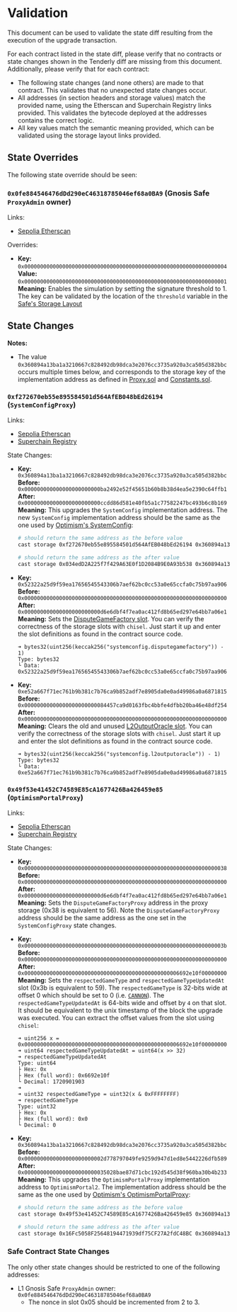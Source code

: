 # Validation

This document can be used to validate the state diff resulting from the execution of the upgrade transaction.

For each contract listed in the state diff, please verify that no contracts or state changes shown in the Tenderly diff are missing from this document. Additionally, please verify that for each contract:

- The following state changes (and none others) are made to that contract. This validates that no unexpected state changes occur.
- All addresses (in section headers and storage values) match the provided name, using the Etherscan and Superchain Registry links provided. This validates the bytecode deployed at the addresses contains the correct logic.
- All key values match the semantic meaning provided, which can be validated using the storage layout links provided.

## State Overrides

The following state override should be seen:

### `0x0fe884546476dDd290eC46318785046ef68a0BA9` (Gnosis Safe `ProxyAdmin` owner)

Links:
- [Sepolia Etherscan](https://sepolia.etherscan.io/address/0x0fe884546476ddd290ec46318785046ef68a0ba9)

Overrides:
- **Key:**   `0x0000000000000000000000000000000000000000000000000000000000000004` <br/>
  **Value:** `0x0000000000000000000000000000000000000000000000000000000000000001` <br/>
  **Meaning:** Enables the simulation by setting the signature threshold to 1. The key can be validated by the location of the `threshold` variable in 
  the [Safe's Storage Layout](https://github.com/safe-global/safe-smart-account/blob/v1.3.0/contracts/examples/libraries/GnosisSafeStorage.sol#L14)

## State Changes

**Notes:**
- The value `0x360894a13ba1a3210667c828492db98dca3e2076cc3735a920a3ca505d382bbc` occurs
  multiple times below, and corresponds to the storage key of the implementation address as defined
  in
  [Proxy.sol](https://github.com/ethereum-optimism/optimism/blob/op-contracts/v1.4.0-rc.4/packages/contracts-bedrock/src/universal/Proxy.sol#L104)
  and
  [Constants.sol](https://github.com/ethereum-optimism/optimism/blob/op-contracts/v1.4.0-rc.4/packages/contracts-bedrock/src/libraries/Constants.sol#L26-L27).

### `0xf272670eb55e895584501d564AfEB048bEd26194` (`SystemConfigProxy`)

Links:
- [Sepolia Etherscan](https://sepolia.etherscan.io/address/0xf272670eb55e895584501d564afeb048bed26194)
- [Superchain Registry](https://github.com/ethereum-optimism/superchain-registry/blob/a06cb07264c985c041c0c01af57463ea88da264c/superchain/configs/sepolia/base.yaml#L12)

State Changes:
- **Key:**    `0x360894a13ba1a3210667c828492db98dca3e2076cc3735a920a3ca505d382bbc` <br/>
  **Before:** `0x000000000000000000000000ba2492e52f45651b60b8b38d4ea5e2390c64ffb1` <br/>
  **After:**  `0x000000000000000000000000ccdd86d581e40fb5a1c77582247bc493b6c8b169` <br/>
  **Meaning:** This upgrades the `SystemConfig` implementation address. The new `SystemConfig` implementation address should be the same as the one used by [Optimism's SystemConfig](https://sepolia.etherscan.io/address/0x034edD2A225f7f429A63E0f1D2084B9E0A93b538):
  ```bash
  # should return the same address as the before value
  cast storage 0xf272670eb55e895584501d564AfEB048bEd26194 0x360894a13ba1a3210667c828492db98dca3e2076cc3735a920a3ca505d382bbc --rpc-url <rpc_url>

  # should return the same address as the after value
  cast storage 0x034edD2A225f7f429A63E0f1D2084B9E0A93b538 0x360894a13ba1a3210667c828492db98dca3e2076cc3735a920a3ca505d382bbc --rpc-url <rpc_url>
  ```

- **Key:**    `0x52322a25d9f59ea17656545543306b7aef62bc0cc53a0e65ccfa0c75b97aa906` <br/>
  **Before:** `0x0000000000000000000000000000000000000000000000000000000000000000` <br/>
  **After:**  `0x000000000000000000000000d6e6dbf4f7ea0ac412fd8b65ed297e64bb7a06e1` <br/>
  **Meaning:** Sets the [DisputeGameFactory slot](https://github.com/ethereum-optimism/optimism/blob/op-contracts/v1.4.0-rc.4/packages/contracts-bedrock/src/L1/SystemConfig.sol#L76). You can verify the correctness of the storage slots with `chisel`. Just start it up and enter the slot definitions as found in the contract source code.
  ```
  ➜ bytes32(uint256(keccak256("systemconfig.disputegamefactory")) - 1)
  Type: bytes32
  └ Data: 0x52322a25d9f59ea17656545543306b7aef62bc0cc53a0e65ccfa0c75b97aa906
  ```

- **Key:**    `0xe52a667f71ec761b9b381c7b76ca9b852adf7e8905da0e0ad49986a0a6871815` <br/>
  **Before:** `0x00000000000000000000000084457ca9d0163fbc4bbfe4dfbb20ba46e48df254` <br/>
  **After:**  `0x0000000000000000000000000000000000000000000000000000000000000000` <br/>
  **Meaning:** Clears the old and unused [L2OutputOracle slot](https://github.com/ethereum-optimism/optimism/blob/op-contracts/v1.3.0/packages/contracts-bedrock/src/L1/SystemConfig.sol#L63). You can verify the correctness of the storage slots with `chisel`. Just start it up and enter the slot definitions as found in the contract source code.
  ```
  ➜ bytes32(uint256(keccak256("systemconfig.l2outputoracle")) - 1)
  Type: bytes32
  └ Data: 0xe52a667f71ec761b9b381c7b76ca9b852adf7e8905da0e0ad49986a0a6871815
  ```

### `0x49f53e41452C74589E85cA1677426Ba426459e85` (`OptimismPortalProxy`)

Links:
- [Sepolia Etherscan](https://sepolia.etherscan.io/address/0x49f53e41452c74589e85ca1677426ba426459e85)
- [Superchain Registry](https://github.com/ethereum-optimism/superchain-registry/blob/a06cb07264c985c041c0c01af57463ea88da264c/superchain/extra/addresses/sepolia/base.json#L8)

State Changes:
- **Key:**    `0x0000000000000000000000000000000000000000000000000000000000000038` <br/>
  **Before:** `0x0000000000000000000000000000000000000000000000000000000000000000` <br/>
  **After:**  `0x000000000000000000000000d6e6dbf4f7ea0ac412fd8b65ed297e64bb7a06e1` <br/>
  **Meaning:**  Sets the `DisputeGameFactoryProxy` address in the proxy storage (0x38 is equivalent to 56). Note the `DisputeGameFactoryProxy` address should be the same address as the one set in the `SystemConfigProxy` state changes.

- **Key:**    `0x000000000000000000000000000000000000000000000000000000000000003b` <br/>
  **Before:** `0x0000000000000000000000000000000000000000000000000000000000000000` <br/>
  **After:**  `0x0000000000000000000000000000000000000000000000006692e10f00000000` <br/>
  **Meaning:** Sets the `respectedGameType` and `respectedGameTypeUpdatedAt` slot (0x3b is equivalent to 59).
  The `respectedGameType` is 32-bits wide at offset 0 which should be set to 0 (i.e. [`CANNON`](https://github.com/ethereum-optimism/optimism/blob/op-contracts/v1.4.0-rc.4/packages/contracts-bedrock/src/dispute/lib/Types.sol#L28)).
  The `respectedGameTypeUpdatedAt` is 64-bits wide and offset by `4` on that slot. It should be equivalent to the unix timestamp of the block the upgrade was executed.
  You can extract the offset values from the slot using `chisel`:
  ```
  ➜ uint256 x = 0x0000000000000000000000000000000000000000000000006692e10f00000000
  ➜ uint64 respectedGameTypeUpdatedAt = uint64(x >> 32)
  ➜ respectedGameTypeUpdatedAt
  Type: uint64
  ├ Hex: 0x
  ├ Hex (full word): 0x6692e10f
  └ Decimal: 1720901903
  ➜ 
  ➜ uint32 respectedGameType = uint32(x & 0xFFFFFFFF)
  ➜ respectedGameType
  Type: uint32
  ├ Hex: 0x
  ├ Hex (full word): 0x0
  └ Decimal: 0
  ```

- **Key:**    `0x360894a13ba1a3210667c828492db98dca3e2076cc3735a920a3ca505d382bbc` <br/>
  **Before:** `0x0000000000000000000000002d778797049fe9259d947d1ed8e5442226dfb589` <br/>
  **After:**  `0x00000000000000000000000035028bae87d71cbc192d545d38f960ba30b4b233` <br/>
  **Meaning:** This upgrades the `OptimismPortalProxy` implementation address to `OptimismPortal2`. The implementation address should be the same as the one used by [Optimism's OptimismPortalProxy](https://sepolia.etherscan.io/address/0x16Fc5058F25648194471939df75CF27A2fdC48BC):
  ```bash
  # should return the same address as the before value
  cast storage 0x49f53e41452C74589E85cA1677426Ba426459e85 0x360894a13ba1a3210667c828492db98dca3e2076cc3735a920a3ca505d382bbc --rpc-url <rpc_url>

  # should return the same address as the after value
  cast storage 0x16Fc5058F25648194471939df75CF27A2fdC48BC 0x360894a13ba1a3210667c828492db98dca3e2076cc3735a920a3ca505d382bbc --rpc-url <rpc_url>
  ```

### Safe Contract State Changes

The only other state changes should be restricted to one of the following addresses:

- L1 Gnosis Safe `ProxyAdmin` owner: `0x0fe884546476dDd290eC46318785046ef68a0BA9`
  - The nonce in slot 0x05 should be incremented from 2 to 3.
